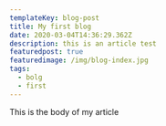 ```yaml
---
templateKey: blog-post
title: My first blog
date: 2020-03-04T14:36:29.362Z
description: this is an article test
featuredpost: true
featuredimage: /img/blog-index.jpg
tags:
  - bolg
  - first
---
```

This is the body of my article